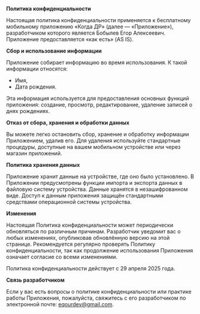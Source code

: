 **Политика конфиденциальности**

Настоящая политика конфиденциальности применяется к бесплатному мобильному приложению «Когда ДР» (далее — «Приложение»), разработчиком которого является Бобылев Егор Алексеевич. Приложение предоставляется «как есть» (AS IS).

**Сбор и использование информации**

Приложение собирает информацию во время использования. К такой информации относятся:

*   Имя,
*   Дата рождения.

Эта информация используется для предоставления основных функций приложения: создание, просмотр, редактирование, удаление записей о днях рождениях.

**Отказ от сбора, хранения и обработки данных**

Вы можете легко остановить сбор, хранение и обработку информации Приложением, удалив его. Для удаления используйте стандартные процедуры, доступные на вашем мобильном устройстве или через магазин приложений.

**Политика хранения данных**

Приложение хранит данные на устройстве, где оно было установлено. В Приложении предусмотрены функции импорта и экспорта данных в файловую систему устройства. Данные хранятся в незашифрованном виде. Доступ к данным приложения защищён стандартными средствами операционной системы устройства.

**Изменения**

Настоящая Политика конфиденциальности может периодически обновляться по различным причинам. Разработчик уведомит вас о любых изменениях, опубликовав обновлённую версию на этой странице. Рекомендуется регулярно проверять Политику конфиденциальности, так как продолжение использования Приложения означает согласие со всеми изменениями.

Политика конфиденциальности действует с 29 апреля 2025 года.

**Связь разработчиком**

Если у вас есть вопросы о политике конфиденциальности или практике работы Приложения, пожалуйста, свяжитесь с его разработчиком по электронной почте: eqourdev@gmail.com.
